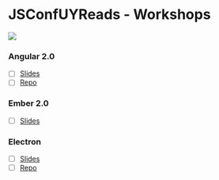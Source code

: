 JSConfUYReads - Workshops
=========================

![](https://jsconf.uy/images/base/small-logo.svg)

### Angular 2.0

- [ ] [Slides](https://t.co/Yyg0ZZaY3m)
- [ ] [Repo](https://t.co/6dqFuy3960)

### Ember 2.0

- [ ] [Slides](https://docs.google.com/presentation/d/1EX0ft7RjVl3k_ijEnU3apyeWpUOgtjLo0c8JjpyGza0/edit)

### Electron

- [ ] [Slides](https://github.com/reverentgeek/electron-workshop/raw/master/Electron%20Workshop.pdf)
- [ ] [Repo](https://github.com/reverentgeek/electron-workshop)
